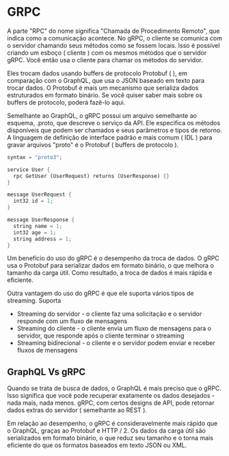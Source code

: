 # GRPC

A parte "RPC" do nome significa "Chamada de Procedimento Remoto", que indica como a comunicação acontece. No gRPC, o cliente se comunica com o servidor chamando seus métodos como se fossem locais. Isso é possível criando um esboço ( cliente ) com os mesmos métodos que o servidor gRPC. Você então usa o cliente para chamar os métodos do servidor.

Eles trocam dados usando buffers de protocolo Protobuf ( ), em comparação com o GraphQL, que usa o JSON baseado em texto para trocar dados. O Protobuf é mais um mecanismo que serializa dados estruturados em formato binário. Se você quiser saber mais sobre os buffers de protocolo, poderá fazê-lo aqui.

Semelhante ao GraphQL, o gRPC possui um arquivo semelhante ao esquema, .proto, que descreve o serviço da API. Ele especifica os métodos disponíveis que podem ser chamados e seus parâmetros e tipos de retorno. A linguagem de definição de interface padrão e mais comum ( IDL ) para gravar arquivos "proto" é o Protobuf ( buffers de protocolo ).

```rust
syntax = "proto3";

service User {
  rpc GetUser (UserRequest) returns (UserResponse) {}
}

message UserRequest {
  int32 id = 1;
}

message UserResponse {
  string name = 1;
  int32 age = 1;
  string address = 1;
}
```

Um benefício do uso do gRPC é o desempenho da troca de dados. O gRPC usa o Protobuf para serializar dados em formato binário, o que melhora o tamanho da carga útil. Como resultado, a troca de dados é mais rápida e eficiente.

Outra vantagem do uso do gRPC é que ele suporta vários tipos de streaming. Suporta
- Streaming do servidor - o cliente faz uma solicitação e o servidor responde com um fluxo de mensagens
- Streaming do cliente - o cliente envia um fluxo de mensagens para o servidor, que responde após o cliente terminar o streaming
- Streaming bidirecional - o cliente e o servidor podem enviar e receber fluxos de mensagens

## GraphQL Vs gRPC

Quando se trata de busca de dados, o GraphQL é mais preciso que o gRPC. Isso significa que você pode recuperar exatamente os dados desejados - nada mais, nada menos. gRPC, com certos designs de API, pode retornar dados extras do servidor ( semelhante ao REST ).

Em relação ao desempenho, o gRPC é consideravelmente mais rápido que o GraphQL, graças ao Protobuf e HTTP / 2. Os dados da carga útil são serializados em formato binário, o que reduz seu tamanho e o torna mais eficiente do que os formatos baseados em texto JSON ou XML.

